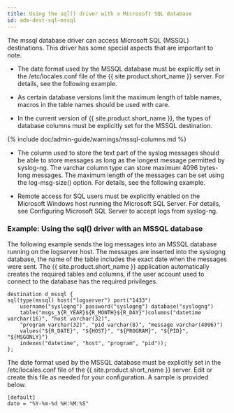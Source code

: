 ```yaml
---
title: Using the sql() driver with a Microsoft SQL database
id: adm-dest-sql-mssql
---
```


The mssql database driver can access Microsoft SQL (MSSQL) destinations.
This driver has some special aspects that are important to note.

- The date format used by the MSSQL database must be explicitly set in
    the /etc/locales.conf file of the {{ site.product.short_name }} server. For details, see
    the following example.

- As certain database versions limit the maximum length of table
    names, macros in the table names should be used with care.

- In the current version of {{ site.product.short_name }}, the types of database
    columns must be explicitly set for the MSSQL destination.

{% include doc/admin-guide/warnings/mssql-columns.md %}

- The column used to store the text part of the syslog messages should
    be able to store messages as long as the longest message permitted
    by syslog-ng. The varchar column type can store maximum 4096
    bytes-long messages. The maximum length of the messages can be set
    using the log-msg-size() option. For details, see the following
    example.

- Remote access for SQL users must be explicitly enabled on the
    Microsoft Windows host running the Microsoft SQL Server. For
    details, see Configuring Microsoft SQL Server to accept logs from syslog-ng.

### Example: Using the sql() driver with an MSSQL database

The following example sends the log messages into an MSSQL database
running on the logserver host. The messages are inserted into the
syslogng database, the name of the table includes the exact date when
the messages were sent. The {{ site.product.short_name }} application automatically creates
the required tables and columns, if the user account used to connect to
the database has the required privileges.

```config
destination d_mssql {
sql(type(mssql) host("logserver") port("1433")
    username("syslogng") password("syslogng") database("syslogng")
    table("msgs_${R_YEAR}${R_MONTH}${R_DAY}")columns("datetime varchar(16)", "host varchar(32)",
    "program varchar(32)", "pid varchar(8)", "message varchar(4096)")
    values("${R_DATE}", "${HOST}", "${PROGRAM}", "${PID}", "${MSGONLY}")
    indexes("datetime", "host", "program", "pid"));
};
```

The date format used by the MSSQL database must be explicitly set in the
/etc/locales.conf file of the {{ site.product.short_name }} server. Edit or create this file
as needed for your configuration. A sample is provided below.

```config
[default]
date = "%Y-%m-%d %H:%M:%S"
```

